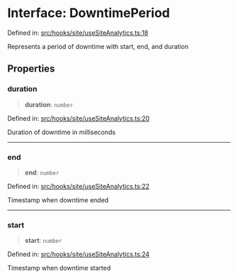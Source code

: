 # Interface: DowntimePeriod

Defined in: [src/hooks/site/useSiteAnalytics.ts:18](https://github.com/Nick2bad4u/Uptime-Watcher/blob/2a45eeb1723f8f7089001af2c92aa07d82dfe7e4/src/hooks/site/useSiteAnalytics.ts#L18)

Represents a period of downtime with start, end, and duration

## Properties

### duration

> **duration**: `number`

Defined in: [src/hooks/site/useSiteAnalytics.ts:20](https://github.com/Nick2bad4u/Uptime-Watcher/blob/2a45eeb1723f8f7089001af2c92aa07d82dfe7e4/src/hooks/site/useSiteAnalytics.ts#L20)

Duration of downtime in milliseconds

***

### end

> **end**: `number`

Defined in: [src/hooks/site/useSiteAnalytics.ts:22](https://github.com/Nick2bad4u/Uptime-Watcher/blob/2a45eeb1723f8f7089001af2c92aa07d82dfe7e4/src/hooks/site/useSiteAnalytics.ts#L22)

Timestamp when downtime ended

***

### start

> **start**: `number`

Defined in: [src/hooks/site/useSiteAnalytics.ts:24](https://github.com/Nick2bad4u/Uptime-Watcher/blob/2a45eeb1723f8f7089001af2c92aa07d82dfe7e4/src/hooks/site/useSiteAnalytics.ts#L24)

Timestamp when downtime started

